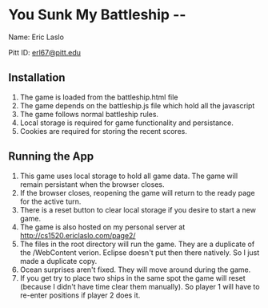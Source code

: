# You Sunk My Battleship -- <Replace with your name>

Name: Eric Laslo

Pitt ID: erl67@pitt.edu

## Installation

1. The game is loaded from the battleship.html file
2. The game depends on the battleship.js file which hold all the javascript
3. The game follows normal battleship rules.
4. Local storage is required for game functionality and persistance.
5. Cookies are required for storing the recent scores.


## Running the App

1. This game uses local storage to hold all game data. The game will remain persistant when the browser closes.
2. If the browser closes, reopening the game will return to the ready page for the active turn.
3. There is a reset button to clear local storage if you desire to start a new game.
4. The game is also hosted on my personal server at http://cs1520.ericlaslo.com/page2/
5. The files in the root directory will run the game. They are a duplicate of the /WebContent verion. Eclipse doesn't put then there natively. So I just made a duplicate copy.
6. Ocean surprises aren't fixed. They will move around during the game.
7. If you get try to place two ships in the same spot the game will reset (because I didn't have time clear them manually). So player 1 will have to re-enter positions if player 2 does it.